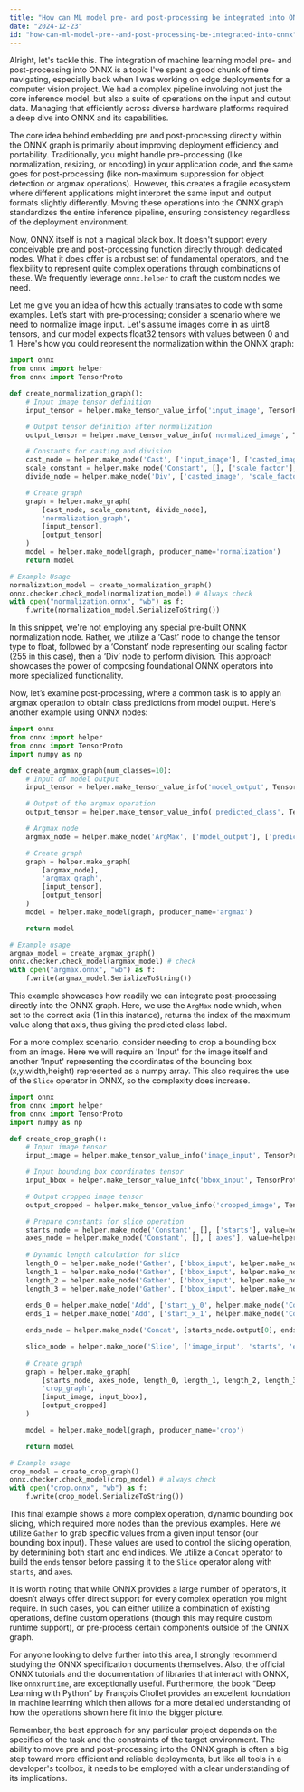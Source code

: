```yaml
---
title: "How can ML model pre- and post-processing be integrated into ONNX?"
date: "2024-12-23"
id: "how-can-ml-model-pre--and-post-processing-be-integrated-into-onnx"
---
```


Alright, let's tackle this. The integration of machine learning model pre- and post-processing into ONNX is a topic I've spent a good chunk of time navigating, especially back when I was working on edge deployments for a computer vision project. We had a complex pipeline involving not just the core inference model, but also a suite of operations on the input and output data. Managing that efficiently across diverse hardware platforms required a deep dive into ONNX and its capabilities.

The core idea behind embedding pre and post-processing directly within the ONNX graph is primarily about improving deployment efficiency and portability. Traditionally, you might handle pre-processing (like normalization, resizing, or encoding) in your application code, and the same goes for post-processing (like non-maximum suppression for object detection or argmax operations). However, this creates a fragile ecosystem where different applications might interpret the same input and output formats slightly differently. Moving these operations into the ONNX graph standardizes the entire inference pipeline, ensuring consistency regardless of the deployment environment.

Now, ONNX itself is not a magical black box. It doesn't support every conceivable pre and post-processing function directly through dedicated nodes. What it does offer is a robust set of fundamental operators, and the flexibility to represent quite complex operations through combinations of these. We frequently leverage `onnx.helper` to craft the custom nodes we need.

Let me give you an idea of how this actually translates to code with some examples. Let’s start with pre-processing; consider a scenario where we need to normalize image input. Let's assume images come in as uint8 tensors, and our model expects float32 tensors with values between 0 and 1. Here's how you could represent the normalization within the ONNX graph:

```python
import onnx
from onnx import helper
from onnx import TensorProto

def create_normalization_graph():
    # Input image tensor definition
    input_tensor = helper.make_tensor_value_info('input_image', TensorProto.UINT8, [1, 3, 224, 224])

    # Output tensor definition after normalization
    output_tensor = helper.make_tensor_value_info('normalized_image', TensorProto.FLOAT, [1, 3, 224, 224])

    # Constants for casting and division
    cast_node = helper.make_node('Cast', ['input_image'], ['casted_image'], to=TensorProto.FLOAT)
    scale_constant = helper.make_node('Constant', [], ['scale_factor'], value=helper.make_tensor('scale_factor', TensorProto.FLOAT, [], [255.0]))
    divide_node = helper.make_node('Div', ['casted_image', 'scale_factor'], ['normalized_image'])

    # Create graph
    graph = helper.make_graph(
        [cast_node, scale_constant, divide_node],
        'normalization_graph',
        [input_tensor],
        [output_tensor]
    )
    model = helper.make_model(graph, producer_name='normalization')
    return model

# Example Usage
normalization_model = create_normalization_graph()
onnx.checker.check_model(normalization_model) # Always check
with open("normalization.onnx", "wb") as f:
    f.write(normalization_model.SerializeToString())
```

In this snippet, we're not employing any special pre-built ONNX normalization node. Rather, we utilize a ‘Cast’ node to change the tensor type to float, followed by a ‘Constant’ node representing our scaling factor (255 in this case), then a ‘Div’ node to perform division. This approach showcases the power of composing foundational ONNX operators into more specialized functionality.

Now, let’s examine post-processing, where a common task is to apply an argmax operation to obtain class predictions from model output. Here's another example using ONNX nodes:

```python
import onnx
from onnx import helper
from onnx import TensorProto
import numpy as np

def create_argmax_graph(num_classes=10):
    # Input of model output
    input_tensor = helper.make_tensor_value_info('model_output', TensorProto.FLOAT, [1, num_classes])

    # Output of the argmax operation
    output_tensor = helper.make_tensor_value_info('predicted_class', TensorProto.INT64, [1])

    # Argmax node
    argmax_node = helper.make_node('ArgMax', ['model_output'], ['predicted_class'], axis=1, keepdims=0)

    # Create graph
    graph = helper.make_graph(
        [argmax_node],
        'argmax_graph',
        [input_tensor],
        [output_tensor]
    )
    model = helper.make_model(graph, producer_name='argmax')

    return model

# Example usage
argmax_model = create_argmax_graph()
onnx.checker.check_model(argmax_model) # check
with open("argmax.onnx", "wb") as f:
    f.write(argmax_model.SerializeToString())
```

This example showcases how readily we can integrate post-processing directly into the ONNX graph. Here, we use the `ArgMax` node which, when set to the correct axis (1 in this instance), returns the index of the maximum value along that axis, thus giving the predicted class label.

For a more complex scenario, consider needing to crop a bounding box from an image. Here we will require an 'Input' for the image itself and another 'Input' representing the coordinates of the bounding box (x,y,width,height) represented as a numpy array. This also requires the use of the `Slice` operator in ONNX, so the complexity does increase.

```python
import onnx
from onnx import helper
from onnx import TensorProto
import numpy as np

def create_crop_graph():
    # Input image tensor
    input_image = helper.make_tensor_value_info('image_input', TensorProto.FLOAT, [1, 3, 512, 512])

    # Input bounding box coordinates tensor
    input_bbox = helper.make_tensor_value_info('bbox_input', TensorProto.INT64, [1, 4])

    # Output cropped image tensor
    output_cropped = helper.make_tensor_value_info('cropped_image', TensorProto.FLOAT, [1, 3, 64, 64])

    # Prepare constants for slice operation
    starts_node = helper.make_node('Constant', [], ['starts'], value=helper.make_tensor('starts', TensorProto.INT64, [4], [0, 0, 0, 0]))
    axes_node = helper.make_node('Constant', [], ['axes'], value=helper.make_tensor('axes', TensorProto.INT64, [4], [0, 1, 2, 3]))
    
    # Dynamic length calculation for slice
    length_0 = helper.make_node('Gather', ['bbox_input', helper.make_node('Constant', [], ['axis_0'], value=helper.make_tensor('axis_0', TensorProto.INT64, [], [0])).output[0]],['start_y_0'])
    length_1 = helper.make_node('Gather', ['bbox_input', helper.make_node('Constant', [], ['axis_1'], value=helper.make_tensor('axis_1', TensorProto.INT64, [], [1])).output[0]], ['start_x_1'])
    length_2 = helper.make_node('Gather', ['bbox_input', helper.make_node('Constant', [], ['axis_2'], value=helper.make_tensor('axis_2', TensorProto.INT64, [], [2])).output[0]], ['height_2'])
    length_3 = helper.make_node('Gather', ['bbox_input', helper.make_node('Constant', [], ['axis_3'], value=helper.make_tensor('axis_3', TensorProto.INT64, [], [3])).output[0]], ['width_3'])
    
    ends_0 = helper.make_node('Add', ['start_y_0', helper.make_node('Constant', [], ['height_offset'], value=helper.make_tensor('height_offset', TensorProto.INT64, [], [64])).output[0]], ['end_y_0'])
    ends_1 = helper.make_node('Add', ['start_x_1', helper.make_node('Constant', [], ['width_offset'], value=helper.make_tensor('width_offset', TensorProto.INT64, [], [64])).output[0]], ['end_x_1'])

    ends_node = helper.make_node('Concat', [starts_node.output[0], ends_0, ends_1, helper.make_node('Constant', [], ['end_ch_dim'], value=helper.make_tensor('end_ch_dim', TensorProto.INT64, [], [1])).output[0]], ['ends'], axis=0)

    slice_node = helper.make_node('Slice', ['image_input', 'starts', 'ends', 'axes'], ['cropped_image'])
    
    # Create graph
    graph = helper.make_graph(
        [starts_node, axes_node, length_0, length_1, length_2, length_3, ends_0, ends_1, ends_node, slice_node],
        'crop_graph',
        [input_image, input_bbox],
        [output_cropped]
    )

    model = helper.make_model(graph, producer_name='crop')

    return model

# Example usage
crop_model = create_crop_graph()
onnx.checker.check_model(crop_model) # always check
with open("crop.onnx", "wb") as f:
    f.write(crop_model.SerializeToString())

```

This final example shows a more complex operation, dynamic bounding box slicing, which required more nodes than the previous examples. Here we utilize `Gather` to grab specific values from a given input tensor (our bounding box input). These values are used to control the slicing operation, by determining both start and end indices. We utilize a `Concat` operator to build the `ends` tensor before passing it to the `Slice` operator along with `starts`, and `axes`.

It is worth noting that while ONNX provides a large number of operators, it doesn’t always offer direct support for every complex operation you might require. In such cases, you can either utilize a combination of existing operations, define custom operations (though this may require custom runtime support), or pre-process certain components outside of the ONNX graph.

For anyone looking to delve further into this area, I strongly recommend studying the ONNX specification documents themselves. Also, the official ONNX tutorials and the documentation of libraries that interact with ONNX, like `onnxruntime`, are exceptionally useful. Furthermore, the book “Deep Learning with Python” by François Chollet provides an excellent foundation in machine learning which then allows for a more detailed understanding of how the operations shown here fit into the bigger picture.

Remember, the best approach for any particular project depends on the specifics of the task and the constraints of the target environment. The ability to move pre and post-processing into the ONNX graph is often a big step toward more efficient and reliable deployments, but like all tools in a developer's toolbox, it needs to be employed with a clear understanding of its implications.
